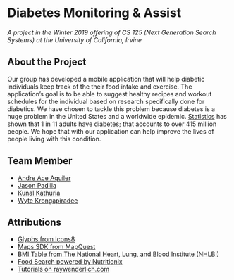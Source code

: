 # Diabetes Monitoring & Assist
_A project in the Winter 2019 offering of CS 125 (Next Generation Search Systems) at the University of California, Irvine_

## About the Project
Our group has developed a mobile application that will help diabetic individuals keep track of the their food intake and exercise. The application’s goal is to be able to suggest healthy recipes and workout schedules for the individual based on research specifically done for diabetics. We have chosen to tackle this problem because diabetes is a huge problem in the United States and a worldwide epidemic. [Statistics](https://www.diabetesdaily.com/learn-about-diabetes/what-is-diabetes/how-many-people-have-diabetes/) has shown that 1 in 11 adults have diabetes; that accounts to over 415 million people. We hope that with our application can help improve the lives of people living with this condition.

## Team Member
* [Andre Ace Aquiler](mailto:aaquiler@uci.edu)
* [Jason Padilla](mailto:jpadill3@uci.edu)
* [Kunal Kathuria](mailto:kkathuri@uci.edu)
* [Wyte Krongapiradee](mailto:wkrongap@uci.edu)

## Attributions
* [Glyphs from Icons8](https://icons8.com/ios)
* [Maps SDK from MapQuest](https://developer.mapquest.com/documentation/maps-sdk/ios/v4.0/)
* [BMI Table from The National Heart, Lung, and Blood Institute (NHLBI)](https://www.nhlbi.nih.gov/health/educational/lose_wt/BMI/bmi_tbl.htm)
* [Food Search powered by Nutritionix](https://www.nutritionix.com/business/api)
* [Tutorials on raywenderlich.com](https://www.raywenderlich.com/)
